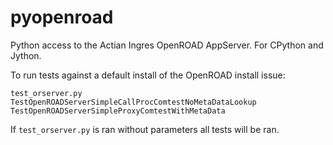 # pyopenroad
Python access to the Actian Ingres OpenROAD AppServer. For CPython and Jython.


To run tests against a default install of the OpenROAD install issue:

    test_orserver.py TestOpenROADServerSimpleCallProcComtestNoMetaDataLookup TestOpenROADServerSimpleProxyComtestWithMetaData

If `test_orserver.py` is ran without parameters all tests will be ran.
